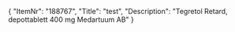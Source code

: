 {
  "ItemNr": "188767",
  "Title": "test",
  "Description": "Tegretol Retard, depottablett 400 mg Medartuum AB"
}